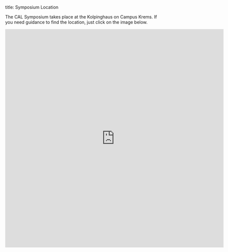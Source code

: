 title: Symposium Location

The CAL Symposium takes place at the Kolpinghaus on Campus Krems. If you need guidance to find the location, just click on the image below. 

<!--
[![Map of Location][1]][2]
[1]: maps.png
[2]: https://www.google.de/maps/place/Kolping+Campus+Krems/@48.4082792,15.5865367,17z/data=!3m1!4b1!4m5!3m4!1s0x47728448b26ab8ab:0xccd8356a622aec8f!8m2!3d48.4082792!4d15.5887254
-->

<iframe src="https://www.google.com/maps/embed?pb=!1m18!1m12!1m3!1d2648.5138150171374!2d15.586536715658525!3d48.40827917924598!2m3!1f0!2f0!3f0!3m2!1i1024!2i768!4f13.1!3m3!1m2!1s0x47728448b26ab8ab%3A0xccd8356a622aec8f!2sKolping+Campus+Krems!5e0!3m2!1sde!2sde!4v1492006348207" width="700" height="700" frameborder="0" style="border:0" allowfullscreen></iframe>
